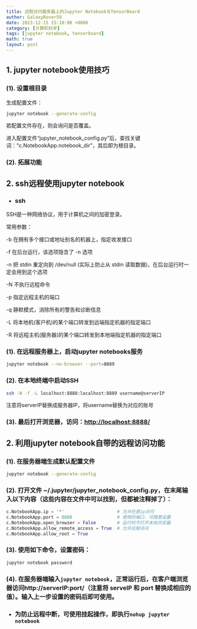 ```yaml
---
title: 远程访问服务器上的Jupyter Notebook与TensorBoard
author: GalaxyRover59
date: 2023-12-15 15:10:00 +0800
category: [计算机科学]
tags: [jupyter notebook, tensorboard]
math: true
layout: post
---
```

## 1. jupyter notebook使用技巧

### (1). 设置根目录
生成配置文件：
```bash
jupyter notebook --generate-config
```
若配置文件存在，则会询问是否覆盖。

进入配置文件“jupyter_notebook_config.py”后，查找关键词：“c.NotebookApp.notebook_dir”，其后即为根目录。

### (2). 拓展功能


## 2. ssh远程使用jupyter notebook

- ### ssh
SSH是一种网络协议，用于计算机之间的加密登录。

常用参数：

-b 在拥有多个接口或地址别名的机器上，指定收发接口

-f 在后台运行，该选项隐含了 -n 选项

-n 把 stdin 重定向到 /dev/null (实际上防止从 stdin 读取数据)，在后台运行时一定会用到这个选项

-N 不执行远程命令

-p 指定远程主机的端口

-q 静默模式，消除所有的警告和诊断信息

-L 将本地机(客户机)的某个端口转发到远端指定机器的指定端口

-R 将远程主机(服务器)的某个端口转发到本地端指定机器的指定端口

### (1). 在远程服务器上，启动jupyter notebooks服务
```bash
jupyter notebook --no-browser --port=8889
```

### (2). 在本地终端中启动SSH
```bash
ssh -N -f -L localhost:8888:localhost:8889 username@serverIP
```

注意将serverIP替换成服务器IP，将username替换为对应的账号

### (3). 最后打开浏览器，访问：<http://localhost:8888/>

## 2. 利用jupyter notebook自带的远程访问功能
### (1). 在服务器端生成默认配置文件
```bash
jupyter notebook --generate-config
```

### (2). 打开文件 ~/.jupyter/jupyter_notebook_config.py，在末尾输入以下内容（这些内容在文件中可以找到，但都被注释掉了）：
```python
c.NotebookApp.ip = '*'                    # 允许任意ip访问
c.NotebookApp.port = 8888                 # 使用的端口，可随意设置
c.NotebookApp.open_browser = False        # 运行时不打开本地浏览器
c.NotebookApp.allow_remote_access = True  # 允许远程访问
c.NotebookApp.allow_root = True

```

### (3). 使用如下命令，设置密码：
```bash
jupyter notebook password
```

### (4). 在服务器端输入`jupyter notebook`，正常运行后，在客户端浏览器访问http://serverIP:port/（注意将 serveIP 和 port 替换成相应的值）。输入上一步设置的密码后即可使用。

- ### 为防止远程中断，可使用挂起操作，即执行`nohup jupyter notebook`

